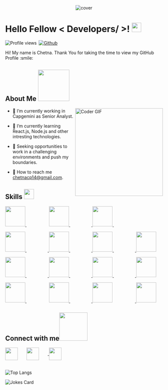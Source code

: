 <div align="center">
<img width="" height = "" src="https://miro.medium.com/max/1444/1*Z5-lWkyzcRB5ahgm9qyxvg.png" alt="cover" />
</div>

<h1> Hello Fellow < Developers/ >! <img src = "https://raw.githubusercontent.com/MartinHeinz/MartinHeinz/master/wave.gif" width = 30px> </h1>
<p align='center'>
</p>


![Profile views](https://page-views.glitch.me/badge?page_id=Deepak-porwal04)&ensp;[![Github](https://img.shields.io/github/followers/deepak-porwal04?label=Follow&style=social)](https://github.com/deepak-porwal04)

<div size='20px'> Hi! My name is Chetna. Thank You for taking the time to view my GitHub Profile :smile:
</div>

<h2> About Me <img src = "https://media0.giphy.com/media/KDDpcKigbfFpnejZs6/giphy.gif?cid=ecf05e47oy6f4zjs8g1qoiystc56cu7r9tb8a1fe76e05oty&rid=giphy.gif" width = 100px></h2>

<img align="right" src="https://i.imgur.com/mVIr207.gif" alt="Coder GIF" height="280">


- 🔭 I’m currently working in Capgemini as Senior Analyst.

- 🌱 I’m currently learning React.js, Node.js and other intresting technologies. 

- 👯 Seeking opportunities to work in a challenging environments and push my boundaries.

- 💬 How to reach me chetnacp14@gmail.com. 

<h2> Skills <img src = "https://media2.giphy.com/media/QssGEmpkyEOhBCb7e1/giphy.gif?cid=ecf05e47a0n3gi1bfqntqmob8g9aid1oyj2wr3ds3mg700bl&rid=giphy.gif" width = 32px> </h2>

<a href= https://github.com/chetna-porwal > <img width ='64px' height='64px' src ="https://cdn-icons-png.flaticon.com/512/1126/1126012.png" > </a> &emsp; &emsp; &emsp; &emsp; <a href= https://github.com/chetna-porwal > <img width ='64px' height='64px' src ='https://cdn-icons-png.flaticon.com/512/136/136530.png'> </a>&emsp; &emsp; &emsp; &emsp;<a href= https://github.com/chetna-porwal > <img width ='64px' height='64px' src='https://cdn-icons-png.flaticon.com/512/919/919825.png'> </a>&emsp; &emsp; &emsp; &emsp;<!--<a href= https://github.com/chetna-porwal > <img width ='64px' height='64px' src='https://cdn.iconscout.com/icon/free/png-64/mongodb-5-1175140.png'> </a>-->
  
<a href= https://github.com/chetna-porwal > <img width ='64px' height='64px' src ='https://cdn-icons-png.flaticon.com/512/919/919836.png'> </a>&emsp; &emsp; &emsp; &emsp;<a href= https://github.com/chetna-porwal > <img width ='64px' height='64px' src ='https://cdn-icons-png.flaticon.com/512/5969/5969170.png'> </a>&emsp; &emsp; &emsp; &emsp;<a href= https://github.com/chetna-porwal > <img width ='64px' height='64px' src ='https://cdn.iconscout.com/icon/free/png-64/postgresql-226047.png'> </a>&emsp; &emsp; &emsp; &emsp;<a href= https://github.com/chetna-porwal > <img width ='64px' height='64px' src ='https://cdn.iconscout.com/icon/free/png-64/mongodb-5-1175140.png'> </a>

<a href= https://github.com/chetna-porwal > <img width ='64px' height='64px' src ='https://inceptum-stor.icons8.com/tdUicl11Joyw/springBoot.png'> </a>&emsp; &emsp; &emsp; &emsp;<a href= https://github.com/chetna-porwal > <img width ='64px' height='64px' src ='https://cdn-icons-png.flaticon.com/512/5968/5968282.png'> </a>&emsp; &emsp; &emsp; &emsp;<a href= https://github.com/chetna-porwal > <img width ='64px' height='64px' src ='https://cdn.iconscout.com/icon/free/png-64/c-58-1175247.png'> </a>&emsp; &emsp; &emsp; &emsp;<a href= https://github.com/chetna-porwal > <img width ='64px' height='64px' src ='https://cdn.iconscout.com/icon/free/png-64/git-1-226092.png'> </a>  

<a href= https://github.com/chetna-porwal > <img width ='64px' height='64px' src ="https://cdn-icons-png.flaticon.com/512/888/888859.png" > </a> &emsp; &emsp; &emsp; &emsp; <a href= https://github.com/chetna-porwal > <img width ='64px' height='64px' src ='https://cdn-icons-png.flaticon.com/512/919/919826.png'> </a>&emsp; &emsp; &emsp; &emsp;<a href= https://github.com/chetna-porwal > <img width ='64px' height='64px' src='https://upload.wikimedia.org/wikipedia/commons/thumb/f/fa/Microsoft_Azure.svg/800px-Microsoft_Azure.svg.png'></a> &emsp; &emsp; &emsp; &emsp;<a href= https://github.com/chetna-porwal > <img width ='64px' height='64px' src='https://symbols.getvecta.com/stencil_88/124_mulesoft-icon.4555ee19ea.svg'></a>  

<h2> Connect with me<a href="https://www.github.com/chetna-porwal"><img src='https://raw.githubusercontent.com/ShahriarShafin/ShahriarShafin/main/Assets/handshake.gif' width="90px"></a> </h2>
<a href = 'https://www.linkedin.com/in/chetna-porwal'> <img width = '40px' align= 'center' src="https://cdn.iconscout.com/icon/free/png-64/linkedin-189-721962.png"/></a>&emsp;&emsp;<a target="_blank" href="mailto:chetnacp14@gmail.com" ><img width = '40px' align= 'center' src="https://cdn.iconscout.com/icon/free/png-64/gmail-30-722694.png"></img></a>&emsp;&emsp;<a href = 'https://www.github.com/chetna-porwal'> <img width = '40px' align= 'center' src="https://cdn.iconscout.com/icon/free/png-64/github-169-1174970.png"/></a>
<br>
  <br>


![Top Langs](https://github-readme-stats.vercel.app/api/top-langs/?username=chetna-porwal&theme=tokyonight)
  <br>
  
![Jokes Card](https://readme-jokes.vercel.app/api?theme=tokyonight)
